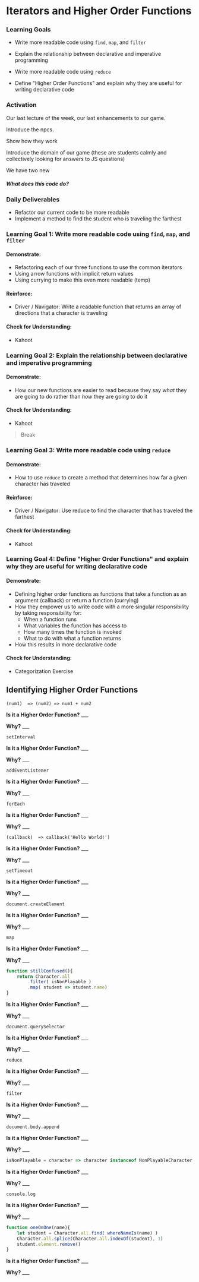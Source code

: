 # Iterators and Higher Order Functions

### Learning Goals

- Write more readable code using `find`,  `map`, and  `filter`

- Explain the relationship between declarative and imperative programming

- Write more readable code using `reduce`

- Define "Higher Order Functions" and explain why they are useful for writing declarative code


### Activation

Our last lecture of the week, our last enhancements to our game. 

Introduce the npcs.  

Show how they work

Introduce the domain of our game (these are students calmly and collectively looking for answers to JS questions)

We have two new 

##### What does this code do?



### Daily Deliverables

* Refactor our current code to be more readable
* Implement a method to find the student who is traveling the farthest



### Learning Goal 1: Write more readable code using `find`,  `map`, and  `filter`

#### Demonstrate:

* Refactoring each of our three functions to use the common iterators
* Using arrow functions with implicit return values
* Using currying to make this even more readable (temp)

#### Reinforce:

* Driver / Navigator: Write a readable function that returns an array of directions that a character is traveling

#### Check for Understanding: 

* Kahoot


### Learning Goal 2: Explain the relationship between declarative and imperative programming

#### Demonstrate:

* How our new functions are easier to read because they say *what* they are going to do rather than *how* they are going to do it

#### Check for Understanding: 

* Kahoot


> Break



### Learning Goal 3: Write more readable code using `reduce`

#### Demonstrate:

* How to use `reduce` to create a method that determines how far a given character has traveled

#### Reinforce:

* Driver / Navigator: Use reduce to find the character that has traveled the farthest

#### Check for Understanding: 

* Kahoot



### Learning Goal 4: Define "Higher Order Functions" and explain why they are useful for writing declarative code

#### Demonstrate:

- Defining higher order functions as functions that take a function as an argument (callback) or return a function (currying)
- How they empower us to write code with a more singular responsibility by taking responsibility for:
  - When a function runs
  - What variables the function has access to
  - How many times the function is invoked
  - What to do with what a function returns
- How this results in more declarative code

#### Check for Understanding: 

* Categorization Exercise



## Identifying Higher Order Functions



`(num1)  => (num2) => num1 + num2`

**Is it a Higher Order Function?** ___

**Why?** ___



`setInterval`

**Is it a Higher Order Function?** ___

**Why?** ___



`addEventListener`

**Is it a Higher Order Function?** ___

**Why?** ___



`forEach`

**Is it a Higher Order Function?** ___

**Why?** ___



`(callback)  => callback('Hello World!')`

**Is it a Higher Order Function?** ___

**Why?** ___



`setTimeout`

**Is it a Higher Order Function?** ___

**Why?** ___



`document.createElement`

**Is it a Higher Order Function?** ___

**Why?** ___



`map`

**Is it a Higher Order Function?** ___

**Why?** ___



```javascript
function stillConfused(){
    return Character.all
        .filter( isNonPlayable )
        .map( student => student.name)
}
```

**Is it a Higher Order Function?** ___

**Why?** ___



`document.querySelector`

**Is it a Higher Order Function?** ___

**Why?** ___



`reduce`

**Is it a Higher Order Function?** ___

**Why?** ___



`filter`

**Is it a Higher Order Function?** ___

**Why?** ___



`document.body.append`

**Is it a Higher Order Function?** ___

**Why?** ___



```javascript
isNonPlayable = character => character instanceof NonPlayableCharacter
```

**Is it a Higher Order Function?** ___

**Why?** ___



`console.log`

**Is it a Higher Order Function?** ___

**Why?** ___



```javascript
function oneOnOne(name){
    let student = Character.all.find( whereNameIs(name) )
    Character.all.splice(Character.all.indexOf(student), 1)
    student.element.remove()
}
```

**Is it a Higher Order Function?** ___

**Why?** ___



